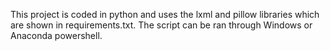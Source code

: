 This project is coded in python and uses the lxml and pillow libraries which are shown in requirements.txt.
The script can be ran through Windows or Anaconda powershell.

